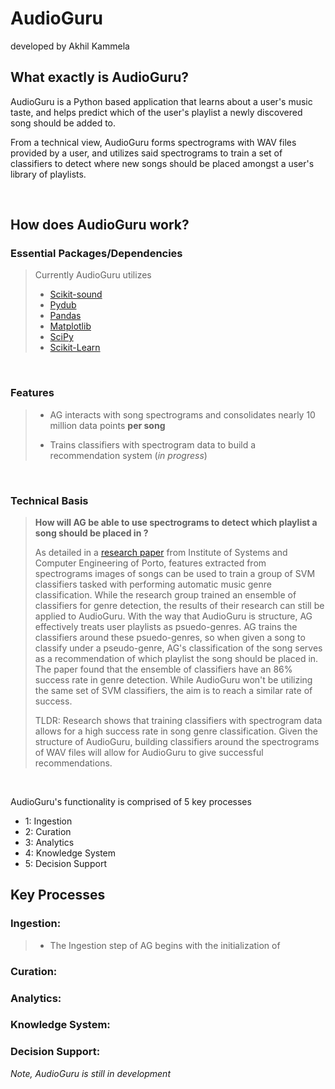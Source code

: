 # AudioGuru
developed by Akhil Kammela


## What exactly is AudioGuru?
AudioGuru is a Python based application that learns about a user's music taste, and helps predict which of the user's playlist a newly discovered song should be added to.

From a technical view, AudioGuru forms spectrograms with WAV files provided by a user, and utilizes said spectrograms to train a set of classifiers to detect where new songs should be placed amongst a user's library of playlists.

&nbsp;

## How does AudioGuru work?


### Essential Packages/Dependencies
> Currently AudioGuru utilizes
> - [Scikit-sound](http://work.thaslwanter.at/sksound/html/)
> - [Pydub](https://github.com/jiaaro/pydub)
> - [Pandas](https://pandas.pydata.org/)
> - [Matplotlib](https://matplotlib.org/)
> - [SciPy](https://scipy.org/)
> - [Scikit-Learn](https://scikit-learn.org/stable/)

&nbsp;
### Features
> - AG interacts with song spectrograms and consolidates nearly 10 million data points **per song**
> 
> - Trains classifiers with spectrogram data to build a recommendation system (*in progress*)

&nbsp;

### Technical Basis
> **How will AG be able to use spectrograms to detect which playlist a song should be placed in ?**
> 
> As detailed in a [research paper](https://citeseerx.ist.psu.edu/viewdoc/download?doi=10.1.1.706.160&rep=rep1&type=pdf) from Institute of Systems and Computer Engineering of Porto, features extracted from spectrograms images of songs can be used to train a group of SVM classifiers tasked with performing automatic music genre classification. While the research group trained an ensemble of classifiers for genre detection, the results of their research can still be applied to AudioGuru. With the way that AudioGuru is structure, AG effectively treats user playlists as psuedo-genres. AG trains the classifiers around these psuedo-genres, so when given a song to classify under a pseudo-genre, AG's classification of the song serves as a recommendation of which playlist the song should be placed in. The paper found that the ensemble of classifiers have an 86% success rate in genre detection. While AudioGuru won't be utilizing the same set of SVM classifiers, the aim is to reach a similar rate of success.
>
> TLDR: Research shows that training classifiers with spectrogram data allows for a high success rate in song genre classification. Given the structure of AudioGuru, building classifiers around the spectrograms of WAV files will allow for AudioGuru to give successful recommendations.

&nbsp;

AudioGuru's functionality is comprised of 5 key processes
- 1: Ingestion
- 2: Curation 
- 3: Analytics
- 4: Knowledge System
- 5: Decision Support



## Key Processes
### Ingestion:
>
> - The Ingestion step of AG begins with the initialization of 

 ###  Curation:
 >

 ###  Analytics:
 >


 ###  Knowledge System:
 >


 ###  Decision Support:
 >






*Note, AudioGuru is still in development*
